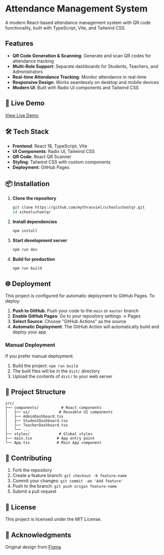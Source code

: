 
  # Attendance Management System

A modern React-based attendance management system with QR code functionality, built with TypeScript, Vite, and Tailwind CSS.

## Features

- **QR Code Generation & Scanning**: Generate and scan QR codes for attendance tracking
- **Multi-Role Support**: Separate dashboards for Students, Teachers, and Administrators
- **Real-time Attendance Tracking**: Monitor attendance in real-time
- **Responsive Design**: Works seamlessly on desktop and mobile devices
- **Modern UI**: Built with Radix UI components and Tailwind CSS

## 🚀 Live Demo

[View Live Demo](https://mythrasviel.github.io/schoolschoolqr)

## 🛠️ Tech Stack

- **Frontend**: React 18, TypeScript, Vite
- **UI Components**: Radix UI, Tailwind CSS
- **QR Code**: React QR Scanner
- **Styling**: Tailwind CSS with custom components
- **Deployment**: GitHub Pages

## 📦 Installation

1. **Clone the repository**
   ```bash
   git clone https://github.com/mythrasviel/schoolschoolqr.git
   cd schoolschoolqr
   ```

2. **Install dependencies**
   ```bash
   npm install
   ```

3. **Start development server**
   ```bash
   npm run dev
   ```

4. **Build for production**
   ```bash
   npm run build
   ```

## 🌐 Deployment

This project is configured for automatic deployment to GitHub Pages. To deploy:

1. **Push to GitHub**: Push your code to the `main` or `master` branch
2. **Enable GitHub Pages**: Go to your repository settings → Pages
3. **Select Source**: Choose "GitHub Actions" as the source
4. **Automatic Deployment**: The GitHub Action will automatically build and deploy your app

### Manual Deployment

If you prefer manual deployment:

1. Build the project: `npm run build`
2. The built files will be in the `dist/` directory
3. Upload the contents of `dist/` to your web server

## 📁 Project Structure

```
src/
├── components/          # React components
│   ├── ui/             # Reusable UI components
│   ├── AdminDashboard.tsx
│   ├── StudentDashboard.tsx
│   ├── TeacherDashboard.tsx
│   └── ...
├── styles/             # Global styles
├── main.tsx           # App entry point
└── App.tsx            # Main App component
```

## 🤝 Contributing

1. Fork the repository
2. Create a feature branch: `git checkout -b feature-name`
3. Commit your changes: `git commit -am 'Add feature'`
4. Push to the branch: `git push origin feature-name`
5. Submit a pull request

## 📄 License

This project is licensed under the MIT License.

## 🙏 Acknowledgments

Original design from [Figma](https://www.figma.com/design/ECnEGQksNHTReHswI1mE1h/Attendance-Management-System)
  